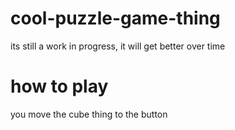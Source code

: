 # cool-puzzle-game-thing
its still a work in progress, it will get better over time
# how to play
you move the cube thing to the button
